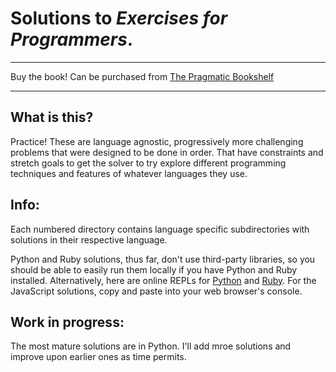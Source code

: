
# Solutions to _Exercises for Programmers_.

***

Buy the book! Can be purchased from [The Pragmatic Bookshelf](https://pragprog.com/book/bhwb/exercises-for-programmers)

***

## What is this?

Practice! These are language agnostic, progressively more challenging problems that were designed to be done in order. That have constraints and stretch goals to get the solver to try explore different programming techniques and features of whatever languages they use.

## Info:

Each numbered directory contains language specific subdirectories with solutions in their respective language.

Python and Ruby solutions, thus far, don't use third-party libraries, so you should be able to easily run them locally if you have Python and Ruby installed. Alternatively, here are online REPLs for [Python](https://repl.it/languages/Python3) and [Ruby](https://repl.it/languages/Ruby). For the JavaScript solutions, copy and paste into your web browser's console.

## Work in progress:

The most mature solutions are in Python. I'll add mroe solutions and improve upon earlier ones as time permits.
